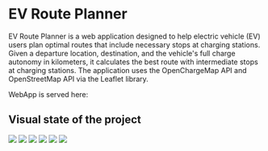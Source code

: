# EV Route Planner

EV Route Planner is a web application designed to help electric vehicle (EV) users plan optimal routes that include necessary stops at charging stations. Given a departure location, destination, and the vehicle's full charge autonomy in kilometers, it calculates the best route with intermediate stops at charging stations. The application uses the OpenChargeMap API and OpenStreetMap API via the Leaflet library.

WebApp is served here: 

## Visual state of the project

<img src="./images/screenshot1.png" />
<img src="./images/screenshot2.png" />
<img src="./images/screenshot3.png" />
<img src="./images/screenshot4.png" />
<img src="./images/screenshot5.png" />
<img src="./images/screenshot6.png" />
